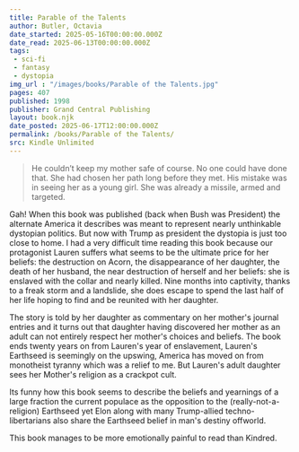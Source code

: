 ```yaml
---
title: Parable of the Talents
author: Butler, Octavia
date_started: 2025-05-16T00:00:00.000Z
date_read: 2025-06-13T00:00:00.000Z
tags: 
 - sci-fi
 - fantasy
 - dystopia 
img_url : "/images/books/Parable of the Talents.jpg"
pages: 407
published: 1998
publisher: Grand Central Publishing
layout: book.njk
date_posted: 2025-06-17T12:00:00.000Z
permalink: /books/Parable of the Talents/
src: Kindle Unlimited
---
```

<blockquote>
He couldn’t keep my mother safe of course. No one could have done that. She had chosen her path long before they met. His mistake was in seeing her as a young girl. She was already a missile, armed and targeted.
</blockquote>

Gah!  When this book was published (back when Bush was President) the alternate America it describes was meant to represent nearly unthinkable dystopian politics.  But now with Trump as president the dystopia is just too close to home.  I had a very difficult time reading this book because our protagonist Lauren suffers what seems to be the ultimate price for her beliefs: the destruction on Acorn, the disappearance of her daughter, the death of her husband, the near destruction of herself and her beliefs: she is enslaved with the collar and nearly killed. Nine months into captivity, thanks to a freak storm and a landslide, she does escape to spend the last half of her life hoping to find and be reunited with her daughter. 

The story is told by her daughter as commentary on her mother's journal entries and it turns out that daughter having discovered her mother as an adult can not entirely respect her mother's choices and beliefs.  The book ends twenty years on from Lauren's year of enslavement, Lauren's Earthseed is seemingly on the upswing, America has moved on from monotheist tyranny which was a relief to me.  But Lauren's adult daughter sees her Mother's religion as a crackpot cult.  

Its funny how this book seems to describe the beliefs and yearnings of a large fraction the current populace as the opposition to the (really-not-a-religion) Earthseed yet Elon along with many Trump-allied techno-libertarians also share the Earthseed belief in man's destiny offworld.

This book manages to be more emotionally painful to read than Kindred.  
<!--
* <span meta="11@2025-05-19T15:55:27.991Z"></span> So much resonates with Trumpism.  Earthseed is a cheesy hippie religion and Acorn is a cheesy hippie commune
* <span meta="11@2025-05-19T15:59:01.319Z"></span> “We can be a long-term success and the parents, ourselves, of a vast array of new peoples, new species,” she says, “or we can be just one more abortion. We can, we must, scatter the Earth’s living essence—human, plant, and animal—to extrasolar worlds: ‘The Destiny of Earthseed is to take root among the stars.’”
* <span meta="11@2025-05-19T16:05:54.625Z"></span> There is an Earthseed verse that goes like this: God is Change. God is Infinite, Irresistible, Inexorable, Indifferent. God is Trickster, Teacher, Chaos, Clay— God is Change. Beware: God exists to shape And to be shaped.
* <span meta="19@2025-05-22T04:45:30.879Z"></span> Beware: At war Or at peace, More people die Of unenlightened self-interest Than of any other disease.
* <span meta="37@2025-05-30T04:14:25.004Z"></span> its tough to read when there is so much foreboding

* <span meta="69@2025-06-12T15:17:18.968Z"></span> Lauren never found her daughter
-->